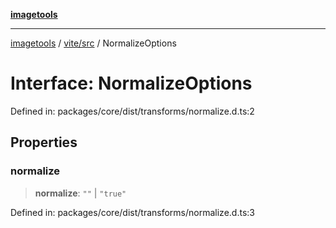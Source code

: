 [**imagetools**](../../../README.md)

***

[imagetools](../../../modules.md) / [vite/src](../README.md) / NormalizeOptions

# Interface: NormalizeOptions

Defined in: packages/core/dist/transforms/normalize.d.ts:2

## Properties

### normalize

> **normalize**: `""` \| `"true"`

Defined in: packages/core/dist/transforms/normalize.d.ts:3
